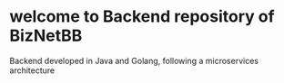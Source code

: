 # welcome to Backend repository of BizNetBB
Backend developed in Java and Golang, following a microservices architecture